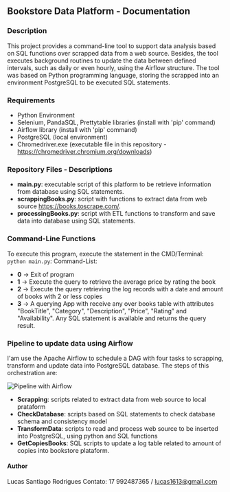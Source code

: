 ## Bookstore Data Platform - Documentation 

### Description
This project provides a command-line tool to support data analysis based on SQL functions over scrapped data from a web source. Besides, the tool executes background routines to update the data between defined intervals, such as daily or even hourly, using the Airflow structure. The tool was based on Python programming language, storing the scrapped into an environment PostgreSQL to be executed SQL statements.

### Requirements
 - Python Environment 
 - Selenium, PandaSQL, Prettytable libraries (install with 'pip' command)
 - Airflow library (install with 'pip' command)
 - PostgreSQL (local environment)
 - Chromedriver.exe (executable file in this repository - https://chromedriver.chromium.org/downloads)

### Repository Files - Descriptions
 - **main.py**: executable script of this platform to be retrieve information from database using SQL statements.
 - **scrappingBooks.py**: script with functions to extract data from web source https://books.toscrape.com/.
 - **processingBooks.py**: script with ETL functions to transform and save data into database using SQL statements.

### Command-Line Functions
To execute this program, execute the statement in the CMD/Terminal: `python main.py`:
Command-List:

 - **0** -> Exit of program
 - **1** -> Execute the query to retrieve the average price by rating the book
 - **2** -> Execute the query retrieving the log records with a date and amount of books with 2 or less copies
 - **3** -> A querying App with receive any over books table with attributes "BookTitle", "Category", "Description", "Price", "Rating" and "Availability". Any SQL statement is available and returns the query result.

### Pipeline to update data using Airflow 
I'am use the Apache Airflow to schedule a DAG with four tasks to scrapping, transform and update data into PostgreSQL database. The steps of this orchestration are:

![Pipeline with Airflow](https://github.com/lsrusp/cayenaTest/blob/main/pipeline.jpg)

 - **Scrapping**:  scripts related to extract data from web source to local prataform
 - **CheckDatabase**: scripts based on SQL statements to check database schema and consistency model
 - **TransformData**: scripts to read and process web source to be inserted into PostgreSQL, using python and SQL functions
 - **GetCopiesBooks**: SQL scripts to update a log table related to amount of copies into bookstore plataform.

#### Author
Lucas Santiago Rodrigues 
Contato: 17 992487365 / [lucas1613@gmail.com](lucas1613@gmail.com)
